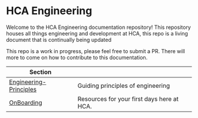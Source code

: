 # HCA Engineering
Welcome to the HCA Engineering documentation repository! This repository houses all things engineering and development at HCA, this repo is a living document that is continually being updated  


This repo is a work in progress, please feel free to submit a PR. There will more to come on how to contribute to this documentation.
<!-- TOC Start -->
| Section |  |
|--|--|
|[Engineering-Principles](/Engineering-Principles/readme)|Guiding principles of engineering|
|[OnBoarding](/Onboarding/readme)|Resources for your first days here at HCA.|
<!-- TOC End-->
